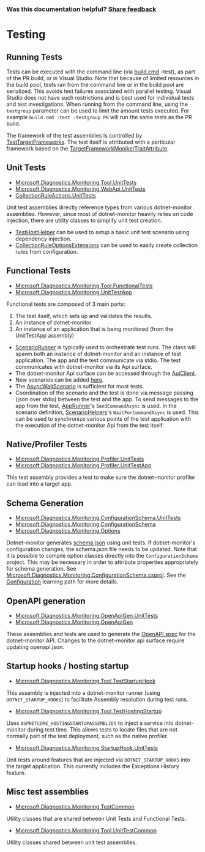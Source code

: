 
### Was this documentation helpful? [Share feedback](https://www.research.net/r/DGDQWXH?src=documentation%2FlearningPath%2Ftesting)

# Testing

## Running Tests

Tests can be executed with the command line (via [build.cmd](../../Build.cmd) -test), as part of the PR build, or in Visual Studio. Note that because of limited resources in the build pool, tests ran from the command line or in the build pool are serialized. This avoids test failures associated with parallel testing. Visual Studio does not have such restrictions and is best used for individual tests and test investigations. When running from the command line, using the `-testgroup` parameter can be used to limit the amount tests executed. For example `build.cmd -test -testgroup PR` will run the same tests as the PR build.

The framework of the test assemblies is controlled by [TestTargetFrameworks](../../eng/Versions.props). The test itself is attributed with a particular framework based on the [TargetFrameworkMonikerTraitAttribute](../../src/Tests/Microsoft.Diagnostics.Monitoring.TestCommon/TargetFrameworkMonikerTraitAttribute.cs).

## Unit Tests

- [Microsoft.Diagnostics.Monitoring.Tool.UnitTests](../../src/Tests/Microsoft.Diagnostics.Monitoring.Tool.UnitTests)
- [Microsoft.Diagnostics.Monitoring.WebApi.UnitTests](../../src/Tests/Microsoft.Diagnostics.Monitoring.WebApi.UnitTests/)
- [CollectionRuleActions.UnitTests](../../src/Tests/CollectionRuleActions.UnitTests/)

Unit test assemblies directly reference types from various dotnet-monitor assemblies. However, since most of dotnet-monitor heavily relies on code injection, there are utility classes to simplify unit test creation. 

- [TestHostHelper](../../src/Tests/Microsoft.Diagnostics.Monitoring.Tool.UnitTestCommon/TestHostHelper.cs) can be used to setup a basic unit test scenario using dependency injection.
- [CollectionRuleOptionsExtensions](../../src/Tests/Microsoft.Diagnostics.Monitoring.Tool.UnitTestCommon/Options/CollectionRuleOptionsExtensions.cs) can be used to easily create collection rules from configuration.

## Functional Tests

- [Microsoft.Diagnostics.Monitoring.Tool.FunctionalTests](../../src/Tests/Microsoft.Diagnostics.Monitoring.Tool.FunctionalTests)
- [Microsoft.Diagnostics.Monitoring.UnitTestApp](../../src/Tests/Microsoft.Diagnostics.Monitoring.UnitTestApp/)

Functional tests are composed of 3 main parts:
1. The test itself, which sets up and validates the results.
1. An instance of dotnet-monitor
1. An instance of an application that is being monitored (from the UnitTestApp assembly)

* [ScenarioRunner](../../src/Tests/Microsoft.Diagnostics.Monitoring.Tool.FunctionalTests/Runners/ScenarioRunner.cs) is typically used to orchestrate test runs. The class will spawn both an instance of dotnet-monitor and an instance of test application. The app and the test communicate via stdio. The test communicates with dotnet-monitor via its Api surface.
* The dotnet-monitor Api surface can be accessed through the [ApiClient](../../src/Tests/Microsoft.Diagnostics.Monitoring.Tool.FunctionalTests/HttpApi/ApiClient.cs).
* New scenarios can be added [here](../../src/Tests/Microsoft.Diagnostics.Monitoring.UnitTestApp/Scenarios/).
* The [AsyncWaitScenario](../../src/Tests/Microsoft.Diagnostics.Monitoring.UnitTestApp/Scenarios/AsyncWaitScenario.cs) is sufficient for most tests.
* Coordination of the scenario and the test is done via message passing (json over stdio) between the test and the app. To send messages to the app from the test, [AppRunner](../../src/Tests/Microsoft.Diagnostics.Monitoring.TestCommon/Runners/AppRunner.cs)'s `SendCommandAsync` is used. In the scenario definition, [ScenarioHelpers](../../src/Tests/Microsoft.Diagnostics.Monitoring.UnitTestApp/ScenarioHelpers.cs)'s `WaitForCommandAsync` is used. This can be used to synchronize various points of the test application with the execution of the dotnet-monitor Api from the test itself.

## Native/Profiler Tests

- [Microsoft.Diagnostics.Monitoring.Profiler.UnitTests](../../src/Tests/Microsoft.Diagnostics.Monitoring.Profiler.UnitTests/)
- [Microsoft.Diagnostics.Monitoring.Profiler.UnitTestApp](../../src/Tests/Microsoft.Diagnostics.Monitoring.Profiler.UnitTestApp/)

This test assembly provides a test to make sure the dotnet-monitor profiler can load into a target app.

## Schema Generation

- [Microsoft.Diagnostics.Monitoring.ConfigurationSchema.UnitTests](../../src/Tests/Microsoft.Diagnostics.Monitoring.ConfigurationSchema.UnitTests/)
- [Microsoft.Diagnostics.Monitoring.ConfigurationSchema](../../src/Tests/Microsoft.Diagnostics.Monitoring.ConfigurationSchema/)
- [Microsoft.Diagnostics.Monitoring.Options](../../src/Microsoft.Diagnostics.Monitoring.Options)

Dotnet-monitor generates [schema.json](../../documentation/schema.json) using unit tests. If dotnet-monitor's configuration changes, the schema.json file needs to be updated.
Note that it is possible to compile option classes directly into the `ConfigurationSchema` project. This may be necessary in order to attribute properties appropriately for schema generation. See [Microsoft.Diagnostics.Monitoring.ConfigurationSchema.csproj](../../src/Tests/Microsoft.Diagnostics.Monitoring.ConfigurationSchema/Microsoft.Diagnostics.Monitoring.ConfigurationSchema.csproj). See the [Configuration](./configuration.md#how-configuration-works) learning path for more details.

## OpenAPI generation

- [Microsoft.Diagnostics.Monitoring.OpenApiGen.UnitTests](../../src/Tests/Microsoft.Diagnostics.Monitoring.OpenApiGen.UnitTests/)
- [Microsoft.Diagnostics.Monitoring.OpenApiGen](../../src/Tests/Microsoft.Diagnostics.Monitoring.OpenApiGen/)

These assemblies and tests are used to generate the [OpenAPI spec](../../documentation/openapi.json) for the dotnet-monitor API. Changes to the dotnet-monitor api surface require updating openapi.json.

## Startup hooks / hosting startup

- [Microsoft.Diagnostics.Monitoring.Tool.TestStartupHook](../../src/Tests/Microsoft.Diagnostics.Monitoring.Tool.TestStartupHook/)

This assembly is injected into a dotnet-monitor runner (using `DOTNET_STARTUP_HOOKS`) to facilitate Assembly resolution during test runs.

- [Microsoft.Diagnostics.Monitoring.Tool.TestHostingStartup](../../src/Tests/Microsoft.Diagnostics.Monitoring.Tool.TestHostingStartup/)

Uses `ASPNETCORE_HOSTINGSTARTUPASSEMBLIES` to inject a service into dotnet-monitor during test time. This allows tests to locate files that are not normally part of the test deployment,
such as the native profiler.

- [Microsoft.Diagnostics.Monitoring.StartupHook.UnitTests](../../src/Tests/Microsoft.Diagnostics.Monitoring.StartupHook.UnitTests/)

Unit tests around features that are injected via `DOTNET_STARTUP_HOOKS` into the target application. This currently includes the Exceptions History feature.

## Misc test assemblies

- [Microsoft.Diagnostics.Monitoring.TestCommon](../../src/Tests/Microsoft.Diagnostics.Monitoring.TestCommon/)

Utility classes that are shared between Unit Tests and Functional Tests.

- [Microsoft.Diagnostics.Monitoring.Tool.UnitTestCommon](../../src/Tests/Microsoft.Diagnostics.Monitoring.Tool.UnitTestCommon/)

Utility classes shared between unit test assemblies.
